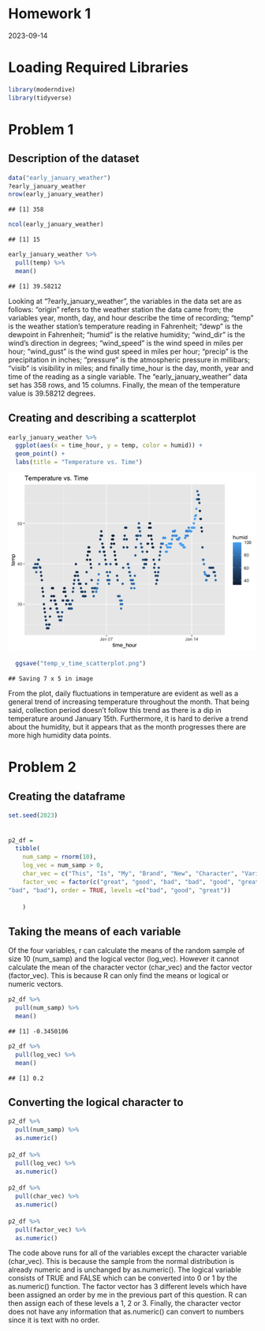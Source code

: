 Homework 1
================
2023-09-14

# Loading Required Libraries

``` r
library(moderndive)
library(tidyverse)
```

# Problem 1

## Description of the dataset

``` r
data("early_january_weather")
?early_january_weather
nrow(early_january_weather)
```

    ## [1] 358

``` r
ncol(early_january_weather)
```

    ## [1] 15

``` r
early_january_weather %>%
  pull(temp) %>%
  mean()
```

    ## [1] 39.58212

Looking at “?early_january_weather”, the variables in the data set are
as follows: “origin” refers to the weather station the data came from;
the variables year, month, day, and hour describe the time of recording;
“temp” is the weather station’s temperature reading in Fahrenheit;
“dewp” is the dewpoint in Fahrenheit; “humid” is the relative humidity;
“wind_dir” is the wind’s direction in degrees; “wind_speed” is the wind
speed in miles per hour; “wind_gust” is the wind gust speed in miles per
hour; “precip” is the precipitation in inches; “pressure” is the
atmospheric pressure in millibars; “visib” is visibility in miles; and
finally time_hour is the day, month, year and time of the reading as a
single variable. The “early_january_weather” data set has 358 rows, and
15 columns. Finally, the mean of the temperature value is 39.58212
degrees.

## Creating and describing a scatterplot

``` r
early_january_weather %>% 
  ggplot(aes(x = time_hour, y = temp, color = humid)) + 
  geom_point() +
  labs(title = "Temperature vs. Time")
```

![](p8105_hw1_dfk2117_files/figure-gfm/unnamed-chunk-3-1.png)<!-- -->

``` r
  ggsave("temp_v_time_scatterplot.png")
```

    ## Saving 7 x 5 in image

From the plot, daily fluctuations in temperature are evident as well as
a general trend of increasing temperature throughout the month. That
being said, collection period doesn’t follow this trend as there is a
dip in temperature around January 15th. Furthermore, it is hard to
derive a trend about the humidity, but it appears that as the month
progresses there are more high humidity data points.

# Problem 2

## Creating the dataframe

``` r
set.seed(2023)


p2_df =
  tibble(
    num_samp = rnorm(10),
    log_vec = num_samp > 0,
    char_vec = c("This", "Is", "My", "Brand", "New", "Character", "Variable", "I", "Like", "it"),
    factor_vec = factor(c("great", "good", "bad", "bad", "good", "great", "great", "good",
"bad", "bad"), order = TRUE, levels =c("bad", "good", "great"))

    )
```

## Taking the means of each variable

Of the four variables, r can calculate the means of the random sample of
size 10 (num_samp) and the logical vector (log_vec). However it cannot
calculate the mean of the character vector (char_vec) and the factor
vector (factor_vec). This is because R can only find the means or
logical or numeric vectors.

``` r
p2_df %>% 
  pull(num_samp) %>% 
  mean()
```

    ## [1] -0.3450106

``` r
p2_df %>% 
  pull(log_vec) %>% 
  mean()
```

    ## [1] 0.2

## Converting the logical character to

``` r
p2_df %>% 
  pull(num_samp) %>% 
  as.numeric()

p2_df %>% 
  pull(log_vec) %>% 
  as.numeric()

p2_df %>% 
  pull(char_vec) %>% 
  as.numeric()

p2_df %>% 
  pull(factor_vec) %>% 
  as.numeric()
```

The code above runs for all of the variables except the character
variable (char_vec). This is because the sample from the normal
distribution is already numeric and is unchanged by as.numeric(). The
logical variable consists of TRUE and FALSE which can be converted into
0 or 1 by the as.numeric() function. The factor vector has 3 different
levels which have been assigned an order by me in the previous part of
this question. R can then assign each of these levels a 1, 2 or 3.
Finally, the character vector does not have any information that
as.numeric() can convert to numbers since it is text with no order.
